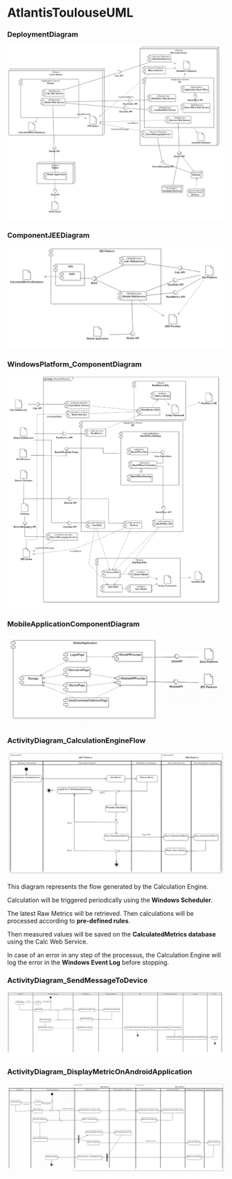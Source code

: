 # AtlantisToulouseUML

### DeploymentDiagram

![DeploymentDiagram](./DeploymentDiagram.png)

### ComponentJEEDiagram

![ComponentJEE](./ComponentJEE.png)

### WindowsPlatform_ComponentDiagram

![WindowsPlatform_ComponentDiagram](WindowsPlatform_ComponentDiagram.png)

### MobileApplicationComponentDiagram

![MobileApplicationComponentDiagram](./MobileApplicationComponentDiagram.PNG)

### ActivityDiagram_CalculationEngineFlow

![ActivityDiagram_CalculationEngineFlow](./ActivityDiagram_CalculationEngineFlow.PNG)

This diagram represents the flow generated by the Calculation Engine.

Calculation will be triggered periodically using the **Windows Scheduler**.

The latest Raw Metrics will be retrieved. Then calculations will be processed according to **pre-defined rules**.

Then measured values will be saved on the **CalculatedMetrics database** using the Calc Web Service.

In case of an error in any step of the processus, the Calculation Engine will log the error in the **Windows Event Log** before stopping.

### ActivityDiagram_SendMessageToDevice

![ActivityDiagram_SendMessageToDevice](ActivityDiagram_SendMessageToDevice.png)

### ActivityDiagram_DisplayMetricOnAndroidApplication

![ActivityDiagram_DisplayMetricOnAndroidApplication](./ActivityDiagram_DisplayMetricOnAndroidApplication.png)